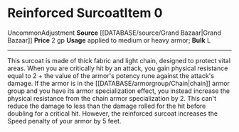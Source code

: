 ﻿---
bulk: L
id: '1429'
item_category: Adjustments
level: '0'
name: Reinforced Surcoat
price: 2 gp
rarity: Uncommon
source: '[[DATABASE/source/Grand Bazaar|Grand Bazaar]]'
subcategory: adjustment
trait:
- '[[DATABASE/trait/Adjustment|Adjustment]]'
- '[[DATABASE/trait/Uncommon|Uncommon]]'
type: Item
usage: applied to medium or heavy armor

---
# Reinforced Surcoat<span class="item-type">Item 0</span>

<span class="trait-uncommon item-trait">Uncommon</span><span class="item-trait">Adjustment</span>
**Source** [[DATABASE/source/Grand Bazaar|Grand Bazaar]]
**Price** 2 gp
**Usage** applied to medium or heavy armor; **Bulk** L

---
This surcoat is made of thick fabric and light chain, designed to protect vital areas. When you are critically hit by an attack, you gain physical resistance equal to 2 + the value of the armor's potency rune against the attack's damage. If the armor is in the [[DATABASE/armorgroup/Chain|chain]] armor group and you have its armor specialization effect, you instead increase the physical resistance from the chain armor specialization by 2. This can't reduce the damage to less than the damage rolled for the hit before doubling for a critical hit. However, the reinforced surcoat increases the Speed penalty of your armor by 5 feet.